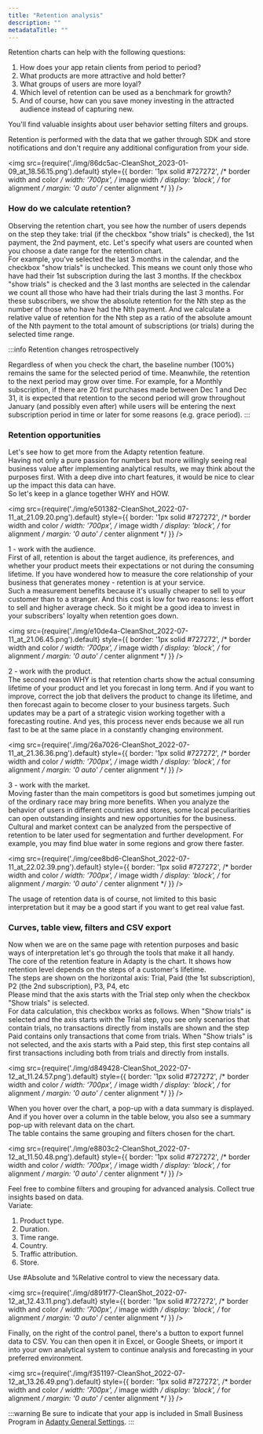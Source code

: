 ```yaml
---
title: "Retention analysis"
description: ""
metadataTitle: ""
---
```


Retention charts can help with the following questions:

1. How does your app retain clients from period to period?
2. What products are more attractive and hold better?
3. What groups of users are more loyal? 
4. Which level of retention can be used as a benchmark for growth?
5. And of course, how can you save money investing in the attracted audience instead of capturing new.

You'll find valuable insights about user behavior setting filters and groups.   

Retention is performed with the data that we gather through SDK and store notifications and don't require any additional configuration from your side.


<img
  src={require('./img/86dc5ac-CleanShot_2023-01-09_at_18.56.15.png').default}
  style={{
    border: '1px solid #727272', /* border width and color */
    width: '700px', /* image width */
    display: 'block', /* for alignment */
    margin: '0 auto' /* center alignment */
  }}
/>





### How do we calculate retention?

Observing the retention chart, you see how the number of users depends on the step they take: trial (if the checkbox "show trials" is checked), the 1st payment, the 2nd payment, etc. Let's specify what users are counted when you choose a date range for the retention chart.  
For example, you've selected the last 3 months in the calendar, and the checkbox "show trials" is unchecked. This means we count only those who have had their 1st subscription during the last 3 months. If the checkbox "show trials" is checked and the 3 last months are selected in the calendar we count all those who have had their trials during the last 3 months. For these subscribers, we show the absolute retention for the Nth step as the number of those who have had the Nth payment. And we calculate a relative value of retention for the Nth step as a ratio of the absolute amount of the Nth payment to the total amount of subscriptions (or trials) during the selected time range.     

:::info
Retention changes retrospectively

Regardless of when you check the chart, the baseline number (100%) remains the same for the selected period of time. Meanwhile, the retention to the next period may grow over time.
For example, for a Monthly subscription, if there are 20 first purchases made between Dec 1 and Dec 31, it is expected that retention to the second period will grow throughout January (and possibly even after) while users will be entering the next subscription period in time or later for some reasons (e.g. grace period).
:::

### Retention opportunities

Let's see how to get more from the Adapty retention feature.  
Having not only a pure passion for numbers but more willingly seeing real business value after implementing analytical results, we may think about the purposes first. With a deep dive into chart features, it would be nice to clear up the impact this data can have.  
So let's keep in a glance together WHY and HOW. 


<img
  src={require('./img/e501382-CleanShot_2022-07-11_at_21.09.20.png').default}
  style={{
    border: '1px solid #727272', /* border width and color */
    width: '700px', /* image width */
    display: 'block', /* for alignment */
    margin: '0 auto' /* center alignment */
  }}
/>





1 - work with the audience.  
First of all, retention is about the target audience, its preferences, and whether your product meets their expectations or not during the consuming lifetime. If you have wondered how to measure the core relationship of your business that generates money - retention is at your service.  
Such a measurement benefits because it's usually cheaper to sell to your customer than to a stranger. And this cost is low for two reasons: less effort to sell and higher average check. So it might be a good idea to invest in your subscribers' loyalty when retention goes down. 


<img
  src={require('./img/e10de4a-CleanShot_2022-07-11_at_21.06.45.png').default}
  style={{
    border: '1px solid #727272', /* border width and color */
    width: '700px', /* image width */
    display: 'block', /* for alignment */
    margin: '0 auto' /* center alignment */
  }}
/>





2 - work with the product.  
The second reason WHY is that retention charts show the actual consuming lifetime of your product and let you forecast in long term. And if you want to improve, correct the job that delivers the product to change its lifetime, and then forecast again to become closer to your business targets. Such updates may be a part of a strategic vision working together with a forecasting routine. And yes, this process never ends because we all run fast to be at the same place in a constantly changing environment.


<img
  src={require('./img/26a7026-CleanShot_2022-07-11_at_21.36.36.png').default}
  style={{
    border: '1px solid #727272', /* border width and color */
    width: '700px', /* image width */
    display: 'block', /* for alignment */
    margin: '0 auto' /* center alignment */
  }}
/>





3 - work with the market.  
Moving faster than the main competitors is good but sometimes jumping out of the ordinary race may bring more benefits. When you analyze the behavior of users in different countries and stores, some local peculiarities can open outstanding insights and new opportunities for the business. Cultural and market context can be analyzed from the perspective of retention to be later used for segmentation and further development. For example, you may find blue water in some regions and grow there faster.  


<img
  src={require('./img/cee8bd6-CleanShot_2022-07-11_at_22.02.39.png').default}
  style={{
    border: '1px solid #727272', /* border width and color */
    width: '700px', /* image width */
    display: 'block', /* for alignment */
    margin: '0 auto' /* center alignment */
  }}
/>





The usage of retention data is of course, not limited to this basic interpretation but it may be a good start if you want to get real value fast.  

### Curves, table view, filters and CSV export

Now when we are on the same page with retention purposes and basic ways of interpretation let's go through the tools that make it all handy.  
The core of the retention feature in Adapty is the chart. It shows how retention level depends on the steps of a customer's lifetime.  
The steps are shown on the horizontal axis: Trial, Paid (the 1st subscription), P2 (the 2nd subscription), P3, P4, etc  
Please mind that the axis starts with the Trial step only when the checkbox "Show trials" is selected.  
For data calculation, this checkbox works as follows. When "Show trials" is selected and the axis starts with the Trial step, you see only scenarios that contain trials, no transactions directly from installs are shown and the step Paid contains only transactions that come from trials. When "Show trials" is not selected, and the axis starts with a Paid step, this first step contains all first transactions including both from trials and directly from installs.


<img
  src={require('./img/d849428-CleanShot_2022-07-12_at_11.24.57.png').default}
  style={{
    border: '1px solid #727272', /* border width and color */
    width: '700px', /* image width */
    display: 'block', /* for alignment */
    margin: '0 auto' /* center alignment */
  }}
/>





When you hover over the chart, a pop-up with a data summary is displayed. And if you hover over a column in the table below, you also see a summary pop-up with relevant data on the chart.  
The table contains the same grouping and filters chosen for the chart.


<img
  src={require('./img/e8803c2-CleanShot_2022-07-12_at_11.50.48.png').default}
  style={{
    border: '1px solid #727272', /* border width and color */
    width: '700px', /* image width */
    display: 'block', /* for alignment */
    margin: '0 auto' /* center alignment */
  }}
/>





Feel free to combine filters and grouping for advanced analysis. Collect true insights based on data.  
Variate: 

1. Product type.
2. Duration.
3. Time range. 
4. Country.
5. Traffic attribution.
6. Store.

Use #Absolute and %Relative control to view the necessary data.


<img
  src={require('./img/d891f77-CleanShot_2022-07-12_at_12.43.11.png').default}
  style={{
    border: '1px solid #727272', /* border width and color */
    width: '700px', /* image width */
    display: 'block', /* for alignment */
    margin: '0 auto' /* center alignment */
  }}
/>





Finally, on the right of the control panel, there's a button to export funnel data to CSV. You can then open it in Excel, or Google Sheets, or import it into your own analytical system to continue analysis and forecasting in your preferred environment.  


<img
  src={require('./img/f351197-CleanShot_2022-07-12_at_13.26.49.png').default}
  style={{
    border: '1px solid #727272', /* border width and color */
    width: '700px', /* image width */
    display: 'block', /* for alignment */
    margin: '0 auto' /* center alignment */
  }}
/>





:::warning
Be sure to indicate that your app is included in Small Business Program in [Adapty General Settings](https://app.adapty.io/settings/general).
:::